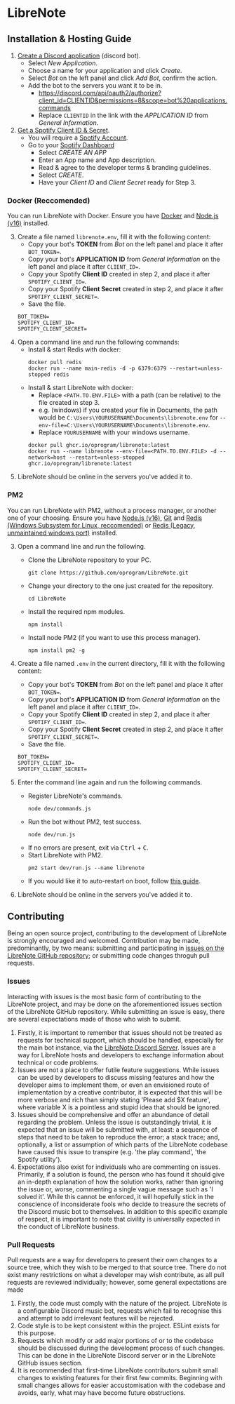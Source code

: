 # LibreNote
## Installation & Hosting Guide

1. [Create a Discord application](https://discord.com/developers/applications) (discord bot).
    * Select *New Application*.
    * Choose a name for your application and click *Create*.
    * Select *Bot* on the left panel and click *Add Bot*, confirm the action.
    * Add the bot to the servers you want it to be in.
        * https://discord.com/api/oauth2/authorize?client_id=CLIENTID&permissions=8&scope=bot%20applications.commands
        * Replace `CLIENTID` in the link with the *APPLICATION ID* from *General Information*. 
2. [Get a Spotify Client ID & Secret](https://developer.spotify.com/documentation/general/guides/app-settings/#register-your-app).
    * You will require a [Spotify Account](https://www.spotify.com/signup).
    * Go to your [Spotify Dashboard](https://developer.spotify.com/dashboard/)
        * Select *CREATE AN APP*
        * Enter an App name and App description.
        * Read & agree to the developer terms & branding guidelines.
        * Select *CREATE*.
        * Have your *Client ID* and *Client Secret* ready for Step 3.

### Docker (Reccomended)
You can run LibreNote with Docker.
Ensure you have [Docker](https://www.docker.com/) and [Node.js (v16)](https://nodejs.org/) installed.

3. Create a file named `librenote.env`, fill it with the following content:
    * Copy your bot's **TOKEN** from *Bot* on the left panel and place it after `BOT_TOKEN=`.
    * Copy your bot's **APPLICATION ID** from *General Information* on the left panel and place it after `CLIENT_ID=`.
    * Copy your Spotify **Client ID** created in step 2, and place it after `SPOTIFY_CLIENT_ID=`.
    * Copy your Spotify **Client Secret** created in step 2, and place it after `SPOTIFY_CLIENT_SECRET=`.
    * Save the file.
    ```env
    BOT_TOKEN=
    SPOTIFY_CLIENT_ID=
    SPOTIFY_CLIENT_SECRET=
    ```
4. Open a command line and run the following commands:
    * Install & start Redis with docker:
        ```
        docker pull redis
        docker run --name main-redis -d -p 6379:6379 --restart=unless-stopped redis 
        ```
    * Install & start LibreNote with docker:
        * Replace `<PATH.TO.ENV.FILE>` with a path (can be relative) to the file created in step 3.
        * e.g. (windows) if you created your file in Documents, the path would be `C:\Users\YOURUSERNAME\Documents\librenote.env` for `--env-file=C:\Users\YOURUSERNAME\Documents\librenote.env`.
        * Replace `YOURUSERNAME` with your windows username.
        ```
        docker pull ghcr.io/oprogram/librenote:latest
        docker run --name librenote --env-file=<PATH.TO.ENV.FILE> -d --network=host --restart=unless-stopped ghcr.io/oprogram/librenote:latest
        ```
5. LibreNote should be online in the servers you've added it to.

### PM2
You can run LibreNote with PM2, without a process manager, or another one of your choosing.
Ensure you have [Node.js (v16)](https://nodejs.org/), [Git](https://git-scm.com/downloads) and [Redis (Windows Subsystem for Linux, reccomended)](https://medium.com/@RedisLabs/windows-subsystem-for-linux-wsl-10e3ca4d434e) or [Redis (Legacy, unmaintained windows port)](https://github.com/microsoftarchive/redis/releases/tag/win-3.0.504) installed.

3. Open a command line and run the following.
    * Clone the LibreNote repository to your PC.
        ```
        git clone https://github.com/oprogram/LibreNote.git
        ```
    * Change your directory to the one just created for the repository.
        ```
        cd LibreNote
        ```
    * Install the required npm modules.
        ```
        npm install
        ```
    * Install node PM2 (if you want to use this process manager).
        ```
        npm install pm2 -g
        ```
    
4. Create a file named `.env` in the current directory, fill it with the following content:
    * Copy your bot's **TOKEN** from *Bot* on the left panel and place it after `BOT_TOKEN=`.
    * Copy your bot's **APPLICATION ID** from *General Information* on the left panel and place it after `CLIENT_ID=`.
    * Copy your Spotify **Client ID** created in step 2, and place it after `SPOTIFY_CLIENT_ID=`.
    * Copy your Spotify **Client Secret** created in step 2, and place it after `SPOTIFY_CLIENT_SECRET=`.
    * Save the file.
    ```env
    BOT_TOKEN=
    SPOTIFY_CLIENT_ID=
    SPOTIFY_CLIENT_SECRET=
    ```

5. Enter the command line again and run the following commands.
    * Register LibreNote's commands.
        ```
        node dev/commands.js
        ```
    * Run the bot without PM2, test success.
        ```
        node dev/run.js
        ```
    * If no errors are present, exit via <kbd>Ctrl</kbd> + <kbd>C</kbd>.
    * Start LibreNote with PM2.
        ```
        pm2 start dev/run.js --name librenote
        ```
    * If you would like it to auto-restart on boot, follow [this guide](https://pm2.keymetrics.io/docs/usage/startup/).
    
6. LibreNote should be online in the servers you've added it to.

## Contributing
Being an open source project, contributing to the development of LibreNote is strongly encouraged and welcomed. Contribution may be made, predominantly, by two means: submitting and participating in [issues on the LibreNote GitHub repository](https://github.com/oprogram/LibreNote/issues); or submitting code changes throguh pull requests.

### Issues
Interacting with issues is the most basic form of contributing to the LibreNote project, and may be done on the aforementioned issues section of the LibreNote GitHub repository. While submitting an issue is easy, there are several expectations made of those who wish to submit.

1. Firstly, it is important to remember that issues should not be treated as requests for technical support, which should be handled, especially for the main bot instance, via the [LibreNote Discord Server](https://discord.gg/nHzpQt7p5x). Issues are a way for LibreNote hosts and developers to exchange information about technical or code problems.
2. Issues are not a place to offer futile feature suggestions. While issues can be used by developers to discuss missing features and how the developer aims to implement them, or even an envisioned route of implementation by a creative contributor, it is expected that this will be more verbose and rich than simply stating 'Please add $X feature', where variable X is a pointless and stupid idea that should be ignored. 
3. Issues should be comprehensive and offer an abundance of detail regarding the problem. Unless the issue is outstandingly trivial, it is expected that an issue will be submitted with, at least: a sequence of steps that need to be taken to reproduce the error; a stack trace; and, optionally, a list or assumption of which parts of the LibreNote codebase have caused this issue to transpire (e.g. 'the play command', 'the Spotify utility').
4. Expectations also exist for individuals who are commenting on issues. Primarily, if a solution is found, the person who has found it should give an in-depth explanation of how the solution works, rather than ignoring the issue or, worse, commenting a single vague message such as 'I solved it'. While this cannot be enforced, it will hopefully stick in the conscience of inconsiderate fools who decide to treasure the secrets of the Discord music bot to themselves. In addition to this specific example of respect, it is important to note that civility is universally expected in the conduct of LibreNote business.

### Pull Requests
Pull requests are a way for developers to present their own changes to a source tree, which they wish to be merged to that source tree. There do not exist many restrictions on what a developer may wish contribute, as all pull requests are reviewed individually; however, some general expectations are made

1. Firstly, the code must comply with the nature of the project. LibreNote is a configurable Discord music bot, requests which fail to recognise this and attempt to add irrelevant features will be rejected.
2. Code style is to be kept consistent within the project. ESLint exists for this purpose.
3. Requests which modify or add major portions of or to the codebase should be discussed during the development process of such changes. This can be done in the LibreNote Discord server or in the LibreNote GitHub issues section.
4. It is recommended that first-time LibreNote contributors submit small changes to existing features for their first few commits. Beginning with small changes allows for easier accustomisation with the codebase and avoids, early, what may have become future obstructions.